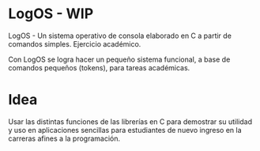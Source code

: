 # LogOS - WIP
LogOS - Un sistema operativo de consola elaborado en C a partir de comandos simples. Ejercicio académico.

Con LogOS se logra hacer un pequeño sistema funcional, a base de comandos pequeños (tokens), para tareas académicas.

# Idea
Usar las distintas funciones de las librerías en C para demostrar su utilidad y uso en aplicaciones sencillas para estudiantes de nuevo ingreso en la carreras afines a la programación.
